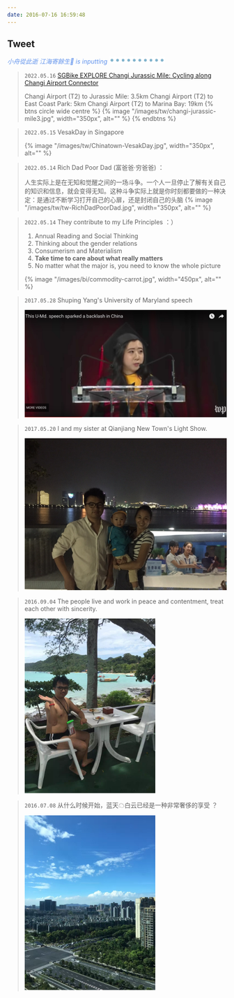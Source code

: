 ```yaml
---
date: 2016-07-16 16:59:48
---
```


## Tweet

<p style="font-style:italic;color:cornflowerblue;">小舟從此逝 江海寄餘生🧘 is inputting <img src=/images/tw/main-progress-blue-dot.gif style="box-shadow:none; margin:0;height:16px">
</p>

> `2022.05.16` [SGBike EXPLORE Changi Jurassic Mile: Cycling along Changi Airport Connector](https://www.sgbike.com.sg/post/cycle-along-changi-airport-connector-and-explore-changi-jurassic-mile)
>
> Changi Airport (T2) to Jurassic Mile: 3.5km
> Changi Airport (T2) to East Coast Park: 5km
> Changi Airport (T2) to Marina Bay: 19km 
> {% btns circle wide centre %}
 {% image "/images/tw/changi-jurassic-mile3.jpg", width="350px", alt="" %} 
 {% endbtns %}
 
> `2022.05.15` VesakDay in Singapore
>
> {% image "/images/tw/Chinatown-VesakDay.jpg", width="350px", alt="" %}

> `2022.05.14` Rich Dad Poor Dad (富爸爸·穷爸爸) ：
> 
> 人生实际上是在无知和觉醒之间的一场斗争。一个人一旦停止了解有关自己的知识和信息，就会变得无知。这种斗争实际上就是你时刻都要做的一种决定：是通过不断学习打开自己的心扉，还是封闭自己的头脑
> {% image "/images/tw/tw-RichDadPoorDad.jpg", width="350px", alt="" %}


> `2022.05.14` They contribute to my Life Principles ：）
> 
> 1. Annual Reading and Social Thinking
> 2. Thinking about the gender relations
> 3. Consumerism and Materialism
> 4. **Take time to care about what really matters**
> 5. No matter what the major is, you need to know the whole picture
>
> {% image "/images/bi/commodity-carrot.jpg", width="450px", alt="" %}

> `2017.05.28` Shuping Yang's University of Maryland speech
> 
> <div class="tweetimg"><img src="/images/tw/en-Shuping-Yang.png" width="600" /></div>


> `2017.05.20` I and my sister at Qianjiang New Town's Light Show. 
> 
> <div class="tweetimg"><img src="/images/tw/tw-me-sister.jpeg" width="600"/></div>


> `2016.09.04` The people live and work in peace and contentment, treat each other with sincerity.
> 
> <div class="tweetimg"><img src="/images/tw/tw-2016-09-04-phuket-sea.jpeg" width="300"/></div>


> `2016.07.08` 从什么时候开始，蓝天☁白云已经是一种非常奢侈的享受 ？
> <div class="tweetimg"><img src="/images/tw/tw-bluesky.jpg" width="300"/></div>


